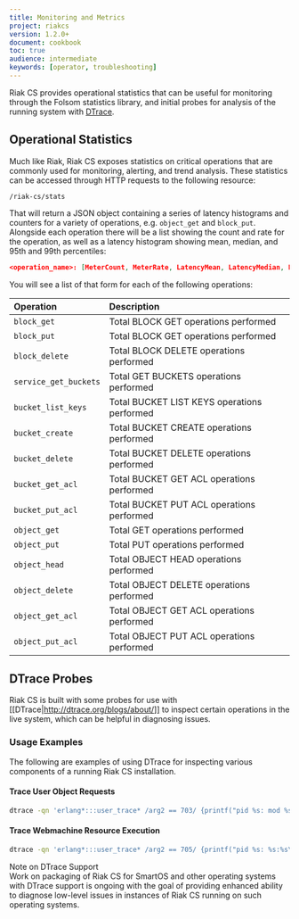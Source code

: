 ```yaml
---
title: Monitoring and Metrics
project: riakcs
version: 1.2.0+
document: cookbook
toc: true
audience: intermediate
keywords: [operator, troubleshooting]
---
```


Riak CS provides operational statistics that can be useful for
monitoring through the Folsom statistics library, and initial probes for
analysis of the running system with
[DTrace](http://dtrace.org/blogs/about/).

## Operational Statistics

Much like Riak, Riak CS exposes statistics on critical operations that
are commonly used for monitoring, alerting, and trend analysis. These
statistics can be accessed through HTTP requests to the following
resource:

```http
/riak-cs/stats
```

That will return a JSON object containing a series of latency histograms
and counters for a variety of operations, e.g. `object_get` and
`block_put`. Alongside each operation there will be a list showing the
count and rate for the operation, as well as a latency histogram showing
mean, median, and 95th and 99th percentiles:

```json
<operation_name>: [MeterCount, MeterRate, LatencyMean, LatencyMedian, Latency95, Latency99]
```

You will see a list of that form for each of the following operations:

Operation | Description
:---------|:-----------
`block_get` | Total BLOCK GET operations performed
`block_put` | Total BLOCK GET operations performed
`block_delete` | Total BLOCK DELETE operations performed
`service_get_buckets` | Total GET BUCKETS operations performed
`bucket_list_keys` | Total BUCKET LIST KEYS operations performed
`bucket_create` | Total BUCKET CREATE operations performed
`bucket_delete` | Total BUCKET DELETE operations performed
`bucket_get_acl` | Total BUCKET GET ACL operations performed
`bucket_put_acl` | Total BUCKET PUT ACL operations performed
`object_get` | Total GET operations performed
`object_put` | Total PUT operations performed
`object_head` | Total OBJECT HEAD operations performed
`object_delete` | Total OBJECT DELETE operations performed
`object_get_acl` | Total OBJECT GET ACL operations performed
`object_put_acl` | Total OBJECT PUT ACL operations performed

## DTrace Probes

Riak CS is built with some probes for use with
[[DTrace|http://dtrace.org/blogs/about/]] to inspect certain operations
in the live system, which can be helpful in diagnosing issues.

### Usage Examples

The following are examples of using DTrace for inspecting various
components of a running Riak CS installation.

#### Trace User Object Requests

```bash
dtrace -qn 'erlang*:::user_trace* /arg2 == 703/ {printf("pid %s: mod %s op %s: user %s bucket/file %s\n", copyinstr(arg0), copyinstr(arg6), copyinstr(arg7), copyinstr(arg8), copyinstr(arg9));}'
```

#### Trace Webmachine Resource Execution

```bash
dtrace -qn 'erlang*:::user_trace* /arg2 == 705/ {printf("pid %s: %s:%s\n", copyinstr(arg0), copyinstr(arg6), copyinstr(arg7));}'
```

<div class="info">
<div class="title">Note on DTrace Support</div>
Work on packaging of Riak CS for SmartOS and other operating systems
with DTrace support is ongoing with the goal of providing enhanced
ability to diagnose low-level issues in instances of Riak CS running on
such operating systems.
</div>
